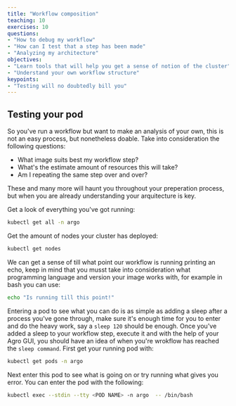 ```yaml
---
title: "Workflow composition"
teaching: 10
exercises: 10
questions:
- "How to debug my workflow"
- "How can I test that a step has been made"
- "Analyzing my architecture"
objectives:
- "Learn tools that will help you get a sense of notion of the cluster"
- "Understand your own workflow structure"
keypoints:
- "Testing will no doubtedly bill you"
---
```



## Testing your pod
So you've run a workflow but want to make an analysis of your own, this is not an easy process, but nonetheless doable. Take into consideration the following questions:
* What image suits best my workflow step?
* What's the estimate amount of resources this will take?
* Am I repeating the same step over and over? 

These and many more will haunt you throughout your preperation process, but when you are already understanding your arquitecture is key.

Get a look of everything you've got running:
```bash
kubectl get all -n argo
```

Get the amount of nodes your cluster has deployed:
```bash
kubectl get nodes
```

We can get a sense of till what point our workflow is running printing an echo, keep in mind that you musst take into consideration what programming language and version your image works with, for example in bash you can use:

```bash
echo "Is running till this point!"
```

Entering a pod to see what you can do is as simple as adding a sleep after a process you've gone through, make sure it's enough time for you to enter and do the heavy work, say a ```sleep 120``` should be enough.
Once you've added a sleep to your workflow step, execute it and with the help of your Agro GUI, you should have an idea of when you're wrokflow has reached the ```sleep command```. 
First get your running pod with:
```bash
kubectl get pods -n argo
```
Next enter this pod to see what is going on or try running what gives you error. You can enter the pod with the following:
```bash
kubectl exec --stdin --tty <POD NAME> -n argo  -- /bin/bash
```
